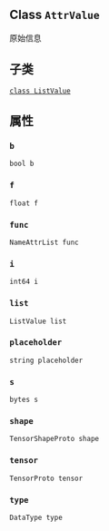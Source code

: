 

## Class  `AttrValue` 
原始信息

## 子类
[ `class ListValue` ](https://tensorflow.google.cn/api_docs/python/tf/compat/v1/AttrValue/ListValue)

## 属性


###  `b` 
 `bool b` 

###  `f` 
 `float f` 

###  `func` 
 `NameAttrList func` 

###  `i` 
 `int64 i` 

###  `list` 
 `ListValue list` 

###  `placeholder` 
 `string placeholder` 

###  `s` 
 `bytes s` 

###  `shape` 
 `TensorShapeProto shape` 

###  `tensor` 
 `TensorProto tensor` 

###  `type` 
 `DataType type` 

